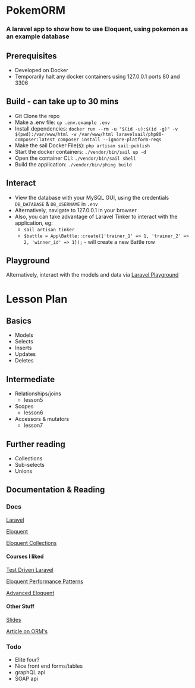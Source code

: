 # PokemORM

### A laravel app to show how to use Eloquent, using pokemon as an example database

## Prerequisites
- Developed on Docker
- Temporarily halt any docker containers using 127.0.0.1 ports 80 and 3306

## Build - can take up to 30 mins
- Git Clone the repo
- Make a .env file: `cp .env.example .env`
- Install dependencies: `docker run --rm -u "$(id -u):$(id -g)" -v $(pwd):/var/www/html -w /var/www/html laravelsail/php80-composer:latest composer install --ignore-platform-reqs`
- Make the sail Docker File(s): `php artisan sail:publish`
- Start the docker containers: `./vendor/bin/sail up -d`
- Open the container CLI: `./vendor/bin/sail shell`
- Build the application: `./vendor/bin/phing build`


## Interact
- View the database with your MySQL GUI, using the credentials `DB_DATABASE` & `DB_USERNAME` in `.env`
- Alternatively, navigate to 127.0.0.1 in your browser
- Also, you can take advantage of Laravel Tinker to interact with the application, eg:
  - `sail artisan tinker`
  - `$battle = App\Battle::create(['trainer_1' => 1, 'trainer_2' => 2, 'winner_id' => 1]);` - will create a new Battle row

## Playground
Alternatively, interact with the models and data via [Laravel Playground](https://laravelplayground.com/#/snippets/4c623444-5360-42fe-b093-8b3c2120db4e)

# Lesson Plan
## Basics
- Models
- Selects
- Inserts
- Updates
- Deletes
## Intermediate
- Relationships/joins
    - lesson5
- Scopes
    - lesson6
- Accessors & mutators
    - lesson7

## Further reading
- Collections
- Sub-selects
- Unions

## Documentation & Reading

### Docs

[Laravel](https://laravel.com/docs/8.x)

[Eloquent](https://laravel.com/docs/8.x/eloquent)

[Eloquent Collections](https://laravel.com/docs/8.x/eloquent-collections)

#### Courses I liked

[Test Driven Laravel](https://course.testdrivenlaravel.com/)

[Eloquent Performance Patterns](https://eloquent-course.reinink.ca/)

[Advanced Eloquent](https://laraveldaily.teachable.com/p/laravel-eloquent-expert-level)

#### Other Stuff

[Slides](https://docs.google.com/presentation/d/14GPIT8JuxxKgZiQM1G4LOOp1VfkYeXy1DEzCEyFBY6k/edit?usp=sharing)

[Article on ORM's](https://fideloper.com/how-we-code)

### Todo
- Elite four?
- Nice front end forms/tables
- graphQL api
- SOAP api
